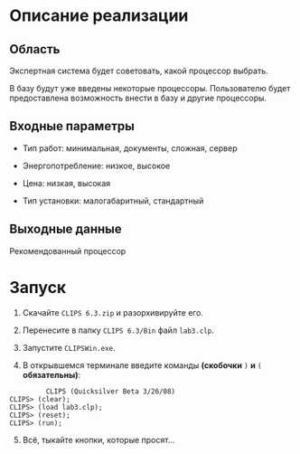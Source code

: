 # Описание реализации

## Область

Экспертная система будет советовать, какой процессор выбрать.

В базу будут уже введены некоторые процессоры. Пользователю будет предоставлена возможность внести в базу и другие процессоры.

## Входные параметры

- Тип работ: минимальная, документы, сложная, сервер

- Энергопотребление: низкое, высокое

- Цена: низкая, высокая

- Тип установки: малогабаритный, стандартный

## Выходные данные

Рекомендованный процессор

# Запуск

1. Скачайте `CLIPS 6.3.zip` и разорхивируйте его.

2. Перенесите в папку `CLIPS 6.3/Bin` файл `lab3.clp`.

3. Запустите `CLIPSWin.exe`.

4. В открывшемся терминале введите команды **(скобочки** `)` **и** `(` **обязательны)**:

``` clp
         CLIPS (Quicksilver Beta 3/26/08)
CLIPS> (clear);
CLIPS> (load lab3.clp);
CLIPS> (reset);
CLIPS> (run);
```

5. Всё, тыкайте кнопки, которые просят...
